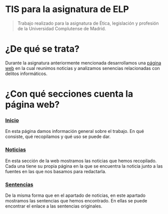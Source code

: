 # TIS para la asignatura de ELP
> Trabajo realizado para la asignatura de Ética, legislación y profesión de la Universidad Complutense de Madrid.

# ¿De qué se trata?
Durante la asignatura anteriormente mencionada desarrollamos una [página web](https://www.ismyweblegal.tk) en la cual reunimos noticias y analizamos senencias relacionadas
con delitos informáticos.

# ¿Con qué secciones cuenta la página web?
### [Inicio](https://www.ismyweblegal.tk)
En esta página damos información general sobre el trabajo. En qué consiste, qué recopilamos y qué uso se puede dar.

### [Noticias](https://www.ismyweblegal.tk/judgements)
En esta sección de la web mostramos las noticias que hemos recopilado. Cada una tiene su propia página en la que se encuentra la noticia junto a las fuentes en 
las que nos basamos para redactarla.

### [Sentencias](https://www.ismyweblegal.tk/cases)
De la misma forma que en el apartado de noticias, en este apartado mostramos las sentencias que hemos encontrado. En ellas se puede encontrar el enlace a las 
sentencias originales.
